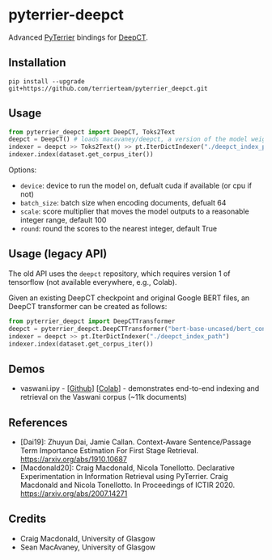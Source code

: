 # pyterrier-deepct

Advanced [PyTerrier](https://github.com/terrier-org/pyterrier) bindings for [DeepCT](https://github.com/AdeDZY/DeepCT).

## Installation 
```
pip install --upgrade git+https://github.com/terrierteam/pyterrier_deepct.git
```

## Usage

```python
from pyterrier_deepct import DeepCT, Toks2Text
deepct = DeepCT() # loads macavaney/deepct, a version of the model weights converted to huggingface format by default
indexer = deepct >> Toks2Text() >> pt.IterDictIndexer("./deepct_index_path")
indexer.index(dataset.get_corpus_iter())
```

Options:
 - `device`: device to run the model on, defualt cuda if available (or cpu if not)
 - `batch_size`: batch size when encoding documents, defualt 64
 - `scale`: score multiplier that moves the model outputs to a reasonable integer range, default 100
 - `round`: round the scores to the nearest integer, default True

## Usage (legacy API)

The old API uses the `deepct` repository, which requires version 1 of tensorflow (not available everywhere, e.g., Colab).

Given an existing DeepCT checkpoint and original Google BERT files, an DeepCT transformer can be created as follows:

```python
from pyterrier_deepct import DeepCTTransformer
deepct = pyterrier_deepct.DeepCTTransformer("bert-base-uncased/bert_config.json", "marco/model.ckpt-65816")
indexer = deepct >> pt.IterDictIndexer("./deepct_index_path")
indexer.index(dataset.get_corpus_iter())
```

## Demos
 - vaswani.ipy - [[Github](pyterrier_deepct_vaswani.ipynb)] [[Colab](https://colab.research.google.com/github/terrierteam/pyterrier_deepct/blob/main/pyterrier_deepct_vaswani.ipynb)] - demonstrates end-to-end indexing and retrieval on the Vaswani corpus (~11k documents)

## References

 - [Dai19]: Zhuyun Dai, Jamie Callan. Context-Aware Sentence/Passage Term Importance Estimation For First Stage Retrieval. https://arxiv.org/abs/1910.10687
 - [Macdonald20]: Craig Macdonald, Nicola Tonellotto. Declarative Experimentation in Information Retrieval using PyTerrier. Craig Macdonald and Nicola Tonellotto. In Proceedings of ICTIR 2020. https://arxiv.org/abs/2007.14271


## Credits
 - Craig Macdonald, University of Glasgow
 - Sean MacAvaney, University of Glasgow
